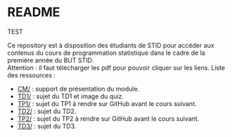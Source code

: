 # README

TEST

Ce repository est à disposition des étudiants de STID pour accéder aux contenus du cours de programmation statistique dans le cadre de la première année du BUT STID. \
Attention : il faut télécharger les pdf pour pouvoir cliquer sur les liens.
Liste des ressources : 

* [CM/](./CM/) : support de présentation du module.
* [TD1/](./TD1/) : sujet du TD1 et image du quiz.
* [TP1/](./TP1/) : sujet du TP1 à rendre sur GitHub avant le cours suivant.
* [TD2/](./TD2/) : sujet du TD2.
* [TP2/](./TP2/) : sujet du TP2 à rendre sur GitHub avant le cours suivant.
* [TD3/](./TD3/) : sujet du TD3.

